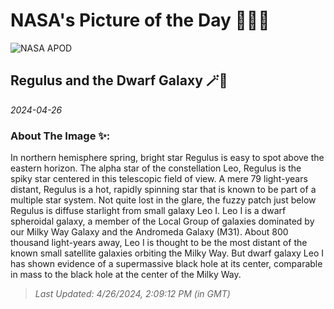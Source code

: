 
# NASA's Picture of the Day 🧑‍🚀💫

  ![NASA APOD](https://apod.nasa.gov/apod/image/2404/Regulus_Dwarf_by_Markus_Horn2048.png)
  
  ## Regulus and the Dwarf Galaxy 🪄🌌
  
  _2024-04-26_
  
  ### About The Image ✨: 
  
  In northern hemisphere spring, bright star Regulus is easy to spot above the eastern horizon. The alpha star of the constellation Leo, Regulus is the spiky star centered in this telescopic field of view. A mere 79 light-years distant, Regulus is a hot, rapidly spinning star that is known to be part of a multiple star system. Not quite lost in the glare, the fuzzy patch just below Regulus is diffuse starlight from small galaxy Leo I. Leo I is a dwarf spheroidal galaxy, a member of the Local Group of galaxies dominated by our Milky Way Galaxy and the Andromeda Galaxy (M31). About 800 thousand light-years away, Leo I is thought to be the most distant of the known small satellite galaxies orbiting the Milky Way. But dwarf galaxy Leo I has shown evidence of a supermassive black hole at its center, comparable in mass to the black hole at the center of the Milky Way.
  
  
  
  > _Last Updated: 4/26/2024, 2:09:12 PM (in GMT)_
  